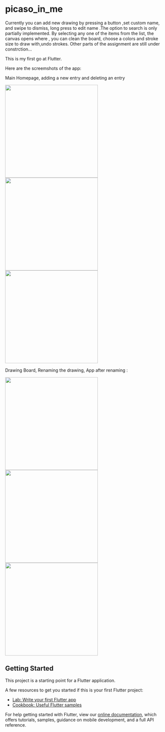# picaso_in_me

Currently you can add new drawing by pressing a button ,set custom name, and swipe to dismiss, long press to edit name .The option to search is only partially implemented. By selecting any one of the items from the list, the canvas opens where , you can clean the board, choose a colors and stroke size to draw with,undo strokes. Other parts of the assignment are still under constrction...

This is my first go at Flutter.



Here are the screemshots of the app:

Main Homepage, adding a new entry and deleting an entry

<img src="https://user-images.githubusercontent.com/78041366/110087548-d0c62380-7db9-11eb-81df-9f57042ea726.png"  width="300"><img src="https://user-images.githubusercontent.com/78041366/110087615-e1769980-7db9-11eb-8260-190e9e45560b.png"  width="300"> <img src="https://user-images.githubusercontent.com/78041366/110119808-4d6cf800-7de2-11eb-8eeb-288b25a88176.png"  width="300">




Drawing Board, Renaming the drawing, App after renaming :

<img src="https://user-images.githubusercontent.com/78041366/110326696-03348280-803f-11eb-899e-ca9c17da9aea.png"  width="300"><img src="https://user-images.githubusercontent.com/78041366/110119850-55c53300-7de2-11eb-8bd0-3a67ed328f01.png"  width="300"><img src="https://user-images.githubusercontent.com/78041366/110119873-5cec4100-7de2-11eb-9625-9e413228913b.png"  width="300">







## Getting Started

This project is a starting point for a Flutter application.

A few resources to get you started if this is your first Flutter project:

- [Lab: Write your first Flutter app](https://flutter.dev/docs/get-started/codelab)
- [Cookbook: Useful Flutter samples](https://flutter.dev/docs/cookbook)

For help getting started with Flutter, view our
[online documentation](https://flutter.dev/docs), which offers tutorials,
samples, guidance on mobile development, and a full API reference.

